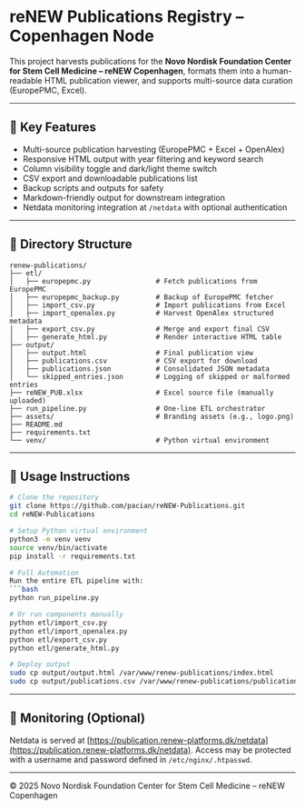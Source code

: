 # reNEW Publications Registry – Copenhagen Node

This project harvests publications for the **Novo Nordisk Foundation Center for Stem Cell Medicine – reNEW Copenhagen**, formats them into a human-readable HTML publication viewer, and supports multi-source data curation (EuropePMC, Excel).

---

## 🚀 Key Features

* Multi-source publication harvesting (EuropePMC + Excel + OpenAlex)
* Responsive HTML output with year filtering and keyword search
* Column visibility toggle and dark/light theme switch
* CSV export and downloadable publications list
* Backup scripts and outputs for safety
* Markdown-friendly output for downstream integration
* Netdata monitoring integration at `/netdata` with optional authentication

---

## 📁 Directory Structure

```
renew-publications/
├── etl/
│   ├── europepmc.py                # Fetch publications from EuropePMC
│   ├── europepmc_backup.py         # Backup of EuropePMC fetcher
│   ├── import_csv.py               # Import publications from Excel
│   ├── import_openalex.py          # Harvest OpenAlex structured metadata
│   ├── export_csv.py               # Merge and export final CSV
│   ├── generate_html.py            # Render interactive HTML table
├── output/
│   ├── output.html                 # Final publication view
│   ├── publications.csv            # CSV export for download
│   ├── publications.json           # Consolidated JSON metadata
│   └── skipped_entries.json        # Logging of skipped or malformed entries
├── reNEW_PUB.xlsx                  # Excel source file (manually uploaded)
├── run_pipeline.py                 # One-line ETL orchestrator
├── assets/                         # Branding assets (e.g., logo.png)
├── README.md
├── requirements.txt
└── venv/                           # Python virtual environment
```

---

## 📌 Usage Instructions

```bash
# Clone the repository
git clone https://github.com/pacian/reNEW-Publications.git
cd reNEW-Publications

# Setup Python virtual environment
python3 -m venv venv
source venv/bin/activate
pip install -r requirements.txt

# Full Automation
Run the entire ETL pipeline with:
```bash
python run_pipeline.py

# Or run components manually
python etl/import_csv.py
python etl/import_openalex.py
python etl/export_csv.py
python etl/generate_html.py

# Deploy output
sudo cp output/output.html /var/www/renew-publications/index.html
sudo cp output/publications.csv /var/www/renew-publications/publications.csv
```

---

## 🔐 Monitoring (Optional)

Netdata is served at [https://publication.renew-platforms.dk/netdata](https://publication.renew-platforms.dk/netdata). Access may be protected with a username and password defined in `/etc/nginx/.htpasswd`.

---

© 2025 Novo Nordisk Foundation Center for Stem Cell Medicine – reNEW Copenhagen
